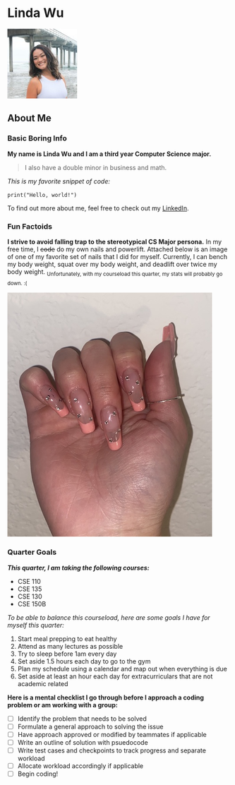 # Linda Wu

![me](/photos/me.jpeg)

## About Me

### Basic Boring Info

**My name is Linda Wu and I am a third year Computer Science major.**
>I also have a double minor in business and math.

*This is my favorite snippet of code:*
```
print("Hello, world!")
```

To find out more about me, feel free to check out my [LinkedIn](https://www.linkedin.com/in/liindawu/).

### Fun Factoids

**I strive to avoid falling trap to the stereotypical CS Major persona.**
In my free time, I ~~code~~ do my own nails and powerlift. Attached below is an image of one of my favorite set of nails that I did for myself. Currently, I can bench my body weight, squat over my body weight, and deadlift over twice my body weight. <sub>Unfortunately, with my courseload this quarter, my stats will probably go down. :(</sub>

![nails](https://github.com/liindawu/Lab1/blob/main/photos/IMG_2513.JPG)

### Quarter Goals

***This quarter, I am taking the following courses:***
- CSE 110
- CSE 135
- CSE 130
- CSE 150B

*To be able to balance this courseload, here are some goals I have for myself this quarter:*
1. Start meal prepping to eat healthy
2. Attend as many lectures as possible
3. Try to sleep before 1am every day
4. Set aside 1.5 hours each day to go to the gym
5. Plan my schedule using a calendar and map out when everything is due
6. Set aside at least an hour each day for extracurriculars that are not academic related

**Here is a mental checklist I go through before I approach a coding problem or am working with a group:**
- [ ] Identify the problem that needs to be solved
- [ ] Formulate a general approach to solving the issue
- [ ] Have approach approved or modified by teammates if applicable
- [ ] Write an outline of solution with psuedocode
- [ ] Write test cases and checkpoints to track progress and separate workload
- [ ] Allocate workload accordingly if applicable
- [ ] Begin coding!
